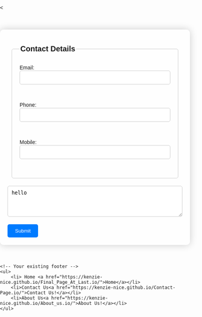 <<!DOCTYPE html>
<html lang="en">
<head>
    <meta charset="UTF-8">
    <meta name="viewport" content="width=device-width, initial-scale=1.0">
    <title>Contact Us</title>
    <!-- Bootstrap CSS -->
    <link href="https://stackpath.bootstrapcdn.com/bootstrap/4.5.2/css/bootstrap.min.css" rel="stylesheet">
    <style>
        /* Your existing CSS styles */
        body {
            font-family: Arial, sans-serif;
            margin: 0;
            padding: 0;
            background-image: url('depositphotos_424626210-stock-photo-autumn-leaves-in-a-puddle.jpg'); /* Specify the path to your background image */
            background-size: cover;
            background-position: center;
        }
        .container {
            max-width: 800px;
            margin: 50px auto;
            padding: 20px;
            background-color: rgba(255, 255, 255, 0.8);
            border-radius: 10px;
            box-shadow: 0 0 20px rgba(0, 0, 0, 0.2);
        }
        h1, h2, h3, h4, h5, h6 {
            text-align: center;
        }
        .highlight {
            color: red;
        }
        iframe, table {
            margin: 20px auto;
            display: block;
        }
        ul, ol {
            margin-left: 20px;
        }
        form {
            text-align: center;
        }
        form label {
            margin-right: 10px;
        }
        .footer {
            text-align: center;
            margin-top: 50px;
        }
        /* Additional CSS for Canvas */
        canvas {
            display: block;
            margin: 20px auto;
            border: 1px solid black;
        }
        /* CSS for connecting page */
        fieldset {
            margin: 20px auto;
            max-width: 400px;
            padding: 20px;
            border: 1px solid #ccc;
            border-radius: 5px;
        }
        legend {
            font-size: 20px;
            font-weight: bold;
            margin-bottom: 10px;
        }
        label {
            display: block;
            margin-bottom: 10px;
        }
        input[type="text"],
        textarea {
            width: 100%;
            padding: 10px;
            margin-bottom: 20px;
            border: 1px solid #ccc;
            border-radius: 5px;
        }
        button[type="submit"] {
            background-color: #007bff;
            color: #fff;
            padding: 10px 20px;
            border: none;
            border-radius: 5px;
            cursor: pointer;
        }
        button[type="submit"]:hover {
            background-color: #0056b3;
        }
    </style>
</head>
<body>
    <div class="container">
        <fieldset>
            <legend>Contact Details</legend>
            <label>Email:<br />
                <input type="text" name="email" />
            </label>
            <br />
            <label> Phone:<br />
                <input type="text" name="telephone" />
            </label>
            <br />
            <label>Mobile:<br />
                <input type="text" name="mobile" />
            </label>
        </fieldset>
        <textarea id="message" name="message" rows="4" cols="50">hello</textarea><br>
        <button type="submit">Submit</button>
    </div>

    <!-- Your existing footer -->
    <ul>
        <li> Home <a href="https://kenzie-nice.github.io/Final_Page_At_Last.io/">Home</a></li>
        <li>Contact Us<a href="https://kenzie-nice.github.io/Contact-Page.io/">Contact Us!</a></li>
        <li>About Us<a href="https://kenzie-nice.github.io/About_us.io/">About Us!</a></li>
    </ul>
</body>
</html>

